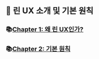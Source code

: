 ## 🦄 린 UX 소개 및 기본 원칙

### 📚[Chapter 1: 왜 린 UX인가?](https://github.com/saseungmin/reading_books_record_repository/tree/master/LEAN-UX/Part%201/Chapter%201)

### 📚[Chapter 2: 기본 원칙](https://github.com/saseungmin/reading_books_record_repository/tree/master/LEAN-UX/Part%201/Chapter%202)
